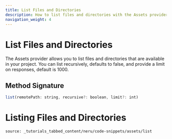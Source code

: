 ```yaml
---
title: List Files and Directories
description: How to list files and directories with the Assets provider
navigation_weight: 4
---
```


# List Files and Directories

The Assets provider allows you to list files and directories that are available in your project. You can list recursively, defaults to false, and provide a limit on responses, default is 1000. 


## Method Signature

```javascript
list(remotePath: string, recursive?: boolean, limit?: int)
```

# Listing Files and Directories

```tabbed_content
source: _tutorials_tabbed_content/neru/code-snippets/assets/list
```